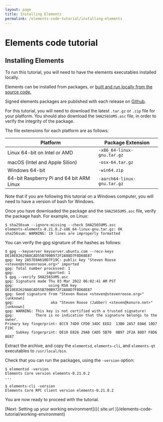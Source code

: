 ```yaml
---
layout: page
title: Installing Elements
permalink: /elements-code-tutorial/installing-elements
---
```


# Elements code tutorial

## Installing Elements

To run this tutorial, you will need to have the elements executables installed locally. 

Elements can be installed from packages, or [built and run locally from the source code.](building-elements-from-source)

Signed elements packages are published with each release on [Github](https://github.com/elementsproject/elements/releases).

For this tutorial, you will need to download the latest `.tar.gz` or `.zip` file for your platform.
You should also download the `SHA256SUMS.asc` file, in order to verify the integrity of the package.

The file extensions for each platform are as follows:

| Platform | Package Extension |
| -------- | --------  |
| Linux 64-bit on Intel or AMD | `-x86_64-linux-gnu.tar.gz` |
| macOS (Intel and Apple Silion) | `-osx-64.tar.gz` |
| Windows 64-bit | `-win64.zip` |
| 64-bit Raspberry Pi and 64 bit ARM Linux | `-aarch64-linux-gnu.tar.gz` |

Note that if you are following this tutorial on a Windows computer, you will need to have a version of bash for Windows.

Once you have downloaded the package and the `SHA256SUMS.asc` file, verify the package hash. For example, on Linux:

```
$ sha256sum --ignore-missing --check SHA256SUMS.asc 
elements-elements-0.21.0.2-x86_64-linux-gnu.tar.gz: OK
sha256sum: WARNING: 19 lines are improperly formatted
```

You can verify the gpg signature of the hashes as follows:

```
$ gpg --keyserver keyserver.ubuntu.com --recv-keys DE10E82629A8CAD55B700B972F2A88D7F8D68E87
gpg: key 2A57E0A610D7F19C: public key "Steven Roose <steven@stevenroose.org>" imported
gpg: Total number processed: 1
gpg:               imported: 1
$ gpg --verify SHA256SUMS.asc 
gpg: Signature made Thu 03 Mar 2022 06:02:41 AM PST
gpg:                using RSA key DE10E82629A8CAD55B700B972F2A88D7F8D68E87
gpg: Good signature from "Steven Roose <steven@stevenroose.org>" [unknown]
gpg:                 aka "Steven Roose (Jabber) <steven@konuro.net>" [unknown]
gpg: WARNING: This key is not certified with a trusted signature!
gpg:          There is no indication that the signature belongs to the owner.
Primary key fingerprint: 8CC9 74D9 CFD0 34DC EED2  13B0 2A57 E0A6 10D7 F19C
     Subkey fingerprint: DE10 E826 29A8 CAD5 5B70  0B97 2F2A 88D7 F8D6 8E87
```

Extract the archive, and copy the `elementsd`, `elements-cli`, and `elements-qt` executables to `/usr/local/bin`.

Check that you can run the packages, using the `-version` option:


```
$ elementsd -version
Elements Core version elements-0.21.0.2
...

$ elements-cli -version
Elements Core RPC client version elements-0.21.0.2
```

You are now ready to proceed with the tutorial.


[Next: Setting up your working environment]({{ site.url }}/elements-code-tutorial/working-environment)

